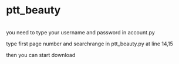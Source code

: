 # ptt_beauty
<br>
you need to type your username and password in account.py

type first page number and searchrange in ptt_beauty.py at line 14,15

then you can start download
